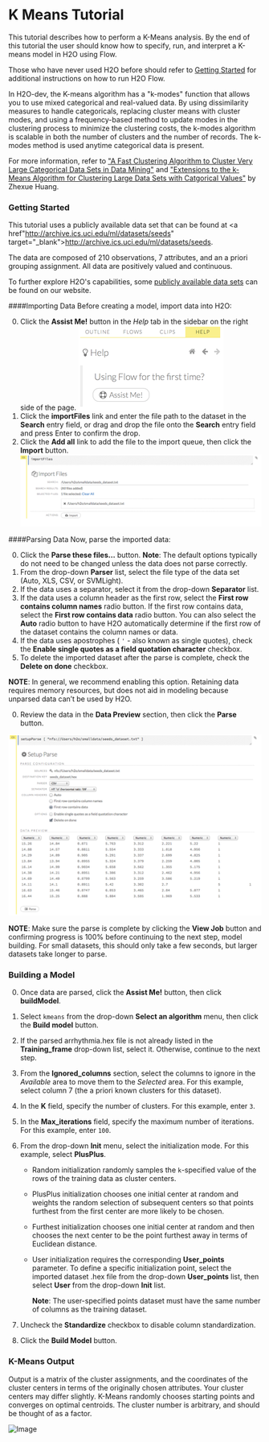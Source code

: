 # K Means Tutorial

This tutorial describes how to perform a K-Means analysis. By the end of this tutorial the user should know how to specify, run, and interpret a K-means model in H2O using Flow.

Those who have never used H2O before should refer to <a href="https://github.com/h2oai/h2o-dev/blob/master/h2o-docs/src/product/flow/README.md" target="_blank">Getting Started</a> for additional instructions on how to run H2O Flow.

In H2O-dev, the K-means algorithm has a "k-modes" function that allows you to use mixed categorical and real-valued data. By using dissimilarity measures to handle categoricals, replacing cluster means with cluster modes, and using a frequency-based method to update modes in the clustering process to minimize the clustering costs, the k-modes algorithm is scalable in both the number of clusters and the number of records. The k-modes method is used anytime categorical data is present. 

For more information, refer to <a href="http://citeseerx.ist.psu.edu/viewdoc/download?doi=10.1.1.134.83&rep=rep1&type=pdf" target="_blank">"A Fast Clustering Algorithm to Cluster Very Large Categorical Data Sets in Data Mining"</a> and <a href="http://citeseerx.ist.psu.edu/viewdoc/download?doi=10.1.1.15.4028&rep=rep1&type=pdf" target="_blank">"Extensions to the k-Means Algorithm for Clustering Large Data Sets with Catgorical Values"</a> by Zhexue Huang.



### Getting Started

This tutorial uses a publicly available data set that can be found at <a href"http://archive.ics.uci.edu/ml/datasets/seeds" target="_blank">http://archive.ics.uci.edu/ml/datasets/seeds</a>.

The data are composed of 210 observations, 7 attributes, and an a priori grouping assignment. All data are positively valued and continuous. 

To further explore H2O's capabilities, some <a href="http://docs.h2o.ai/resources/publicdata.html" target="_blank">publicly available data sets</a> can be found on our website. 

####Importing Data
Before creating a model, import data into H2O:

0. Click the **Assist Me!** button in the *Help* tab in the sidebar on the right side of the page. 
  ![Assist Me button](../images/AssistButton.png)
0. Click the **importFiles** link and enter the file path to the dataset in the **Search** entry field, or drag and drop the file onto the **Search** entry field and press Enter to confirm the drop. 
0. Click the **Add all** link to add the file to the import queue, then click the **Import** button. 
  ![Importing Files](../images/KM_ImportFile.png)


####Parsing Data
Now, parse the imported data: 

0. Click the **Parse these files...** button. 
**Note**: The default options typically do not need to be changed unless the data does not parse correctly. 
0. From the drop-down **Parser** list, select the file type of the data set (Auto, XLS, CSV, or SVMLight). 
0. If the data uses a separator, select it from the drop-down **Separator** list. 
0. If the data uses a column header as the first row, select the **First row contains column names** radio button. If the first row contains data, select the **First row contains data** radio button. You can also select the **Auto** radio button to have H2O automatically determine if the first row of the dataset contains the column names or data. 
0. If the data uses apostrophes ( `'` - also known as single quotes), check the **Enable single quotes as a field quotation character** checkbox. 
0. To delete the imported dataset after the parse is complete, check the **Delete on done** checkbox. 

  **NOTE**: In general, we recommend enabling this option. Retaining data requires memory resources, but does not aid in modeling because unparsed data can’t be used by H2O.


0. Review the data in the **Data Preview** section, then click the **Parse** button.  

  ![Parsing Data](../images/KM_Parse.png)


  **NOTE**: Make sure the parse is complete by clicking the **View Job** button and confirming progress is 100% before continuing to the next step, model building. For small datasets, this should only take a few seconds, but larger datasets take longer to parse.


### Building a Model

0. Once data are parsed, click the **Assist Me!** button, then click **buildModel**. 
0. Select `kmeans` from the drop-down **Select an algorithm** menu, then click the **Build model** button. 
0. If the parsed arrhythmia.hex file is not already listed in the **Training_frame** drop-down list, select it. Otherwise, continue to the next step. 
0. From the **Ignored_columns** section, select the columns to ignore in the *Available* area to move them to the *Selected* area. For this example, select column 7 (the a priori known clusters for this dataset). 
0. In the **K** field, specify the number of clusters. For this example, enter `3`.  
0. In the **Max_iterations** field, specify the maximum number of iterations. For this example, enter `100`. 
0. From the drop-down **Init** menu, select the initialization mode. For this example, select **PlusPlus**. 
   - Random initialization randomly samples the `k`-specified value of the rows of the training data as cluster centers. 
   - PlusPlus initialization chooses one initial center at random and weights the random selection of subsequent centers so that points furthest from the first center are more likely to be chosen. 
   - Furthest initialization chooses one initial center at random and then chooses the next center to be the point furthest away in terms of Euclidean distance. 
   - User initialization requires the corresponding **User_points** parameter. To define a specific initialization point, select the imported dataset .hex file from the drop-down **User_points** list, then select **User** from the drop-down **Init** list.
   
     **Note**: The user-specified points dataset must have the same number of columns as the training dataset.  

0. Uncheck the **Standardize** checkbox to disable column standardization. 
0. Click the **Build Model** button. 



### K-Means Output

Output is a matrix of the cluster assignments, and the
coordinates of the cluster centers in terms of the originally
chosen attributes. Your cluster centers may differ slightly.
K-Means randomly chooses starting points and converges on
optimal centroids. The cluster number is arbitrary, and should
be thought of as a factor.

![Image](KMinspect.png )






